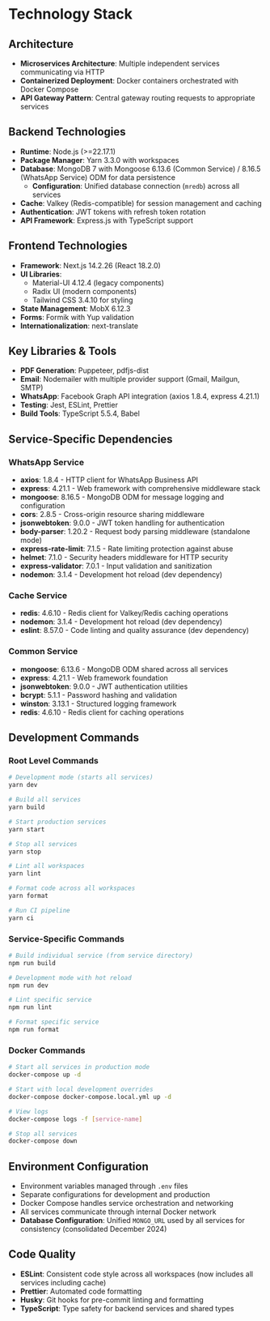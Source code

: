 # Technology Stack

## Architecture
- **Microservices Architecture**: Multiple independent services communicating via HTTP
- **Containerized Deployment**: Docker containers orchestrated with Docker Compose
- **API Gateway Pattern**: Central gateway routing requests to appropriate services

## Backend Technologies
- **Runtime**: Node.js (>=22.17.1)
- **Package Manager**: Yarn 3.3.0 with workspaces
- **Database**: MongoDB 7 with Mongoose 6.13.6 (Common Service) / 8.16.5 (WhatsApp Service) ODM for data persistence
  - **Configuration**: Unified database connection (`mredb`) across all services
- **Cache**: Valkey (Redis-compatible) for session management and caching
- **Authentication**: JWT tokens with refresh token rotation
- **API Framework**: Express.js with TypeScript support

## Frontend Technologies
- **Framework**: Next.js 14.2.26 (React 18.2.0)
- **UI Libraries**: 
  - Material-UI 4.12.4 (legacy components)
  - Radix UI (modern components)
  - Tailwind CSS 3.4.10 for styling
- **State Management**: MobX 6.12.3
- **Forms**: Formik with Yup validation
- **Internationalization**: next-translate

## Key Libraries & Tools
- **PDF Generation**: Puppeteer, pdfjs-dist
- **Email**: Nodemailer with multiple provider support (Gmail, Mailgun, SMTP)
- **WhatsApp**: Facebook Graph API integration (axios 1.8.4, express 4.21.1)
- **Testing**: Jest, ESLint, Prettier
- **Build Tools**: TypeScript 5.5.4, Babel

## Service-Specific Dependencies

### WhatsApp Service
- **axios**: 1.8.4 - HTTP client for WhatsApp Business API
- **express**: 4.21.1 - Web framework with comprehensive middleware stack
- **mongoose**: 8.16.5 - MongoDB ODM for message logging and configuration
- **cors**: 2.8.5 - Cross-origin resource sharing middleware
- **jsonwebtoken**: 9.0.0 - JWT token handling for authentication
- **body-parser**: 1.20.2 - Request body parsing middleware (standalone mode)
- **express-rate-limit**: 7.1.5 - Rate limiting protection against abuse
- **helmet**: 7.1.0 - Security headers middleware for HTTP security
- **express-validator**: 7.0.1 - Input validation and sanitization
- **nodemon**: 3.1.4 - Development hot reload (dev dependency)

### Cache Service
- **redis**: 4.6.10 - Redis client for Valkey/Redis caching operations
- **nodemon**: 3.1.4 - Development hot reload (dev dependency)
- **eslint**: 8.57.0 - Code linting and quality assurance (dev dependency)

### Common Service
- **mongoose**: 6.13.6 - MongoDB ODM shared across all services
- **express**: 4.21.1 - Web framework foundation
- **jsonwebtoken**: 9.0.0 - JWT authentication utilities
- **bcrypt**: 5.1.1 - Password hashing and validation
- **winston**: 3.13.1 - Structured logging framework
- **redis**: 4.6.10 - Redis client for caching operations

## Development Commands

### Root Level Commands
```bash
# Development mode (starts all services)
yarn dev

# Build all services
yarn build

# Start production services
yarn start

# Stop all services
yarn stop

# Lint all workspaces
yarn lint

# Format code across all workspaces
yarn format

# Run CI pipeline
yarn ci
```

### Service-Specific Commands
```bash
# Build individual service (from service directory)
npm run build

# Development mode with hot reload
npm run dev

# Lint specific service
npm run lint

# Format specific service
npm run format
```

### Docker Commands
```bash
# Start all services in production mode
docker-compose up -d

# Start with local development overrides
docker-compose docker-compose.local.yml up -d

# View logs
docker-compose logs -f [service-name]

# Stop all services
docker-compose down
```

## Environment Configuration
- Environment variables managed through `.env` files
- Separate configurations for development and production
- Docker Compose handles service orchestration and networking
- All services communicate through internal Docker network
- **Database Configuration**: Unified `MONGO_URL` used by all services for consistency (consolidated December 2024)

## Code Quality
- **ESLint**: Consistent code style across all workspaces (now includes all services including cache)
- **Prettier**: Automated code formatting
- **Husky**: Git hooks for pre-commit linting and formatting
- **TypeScript**: Type safety for backend services and shared types